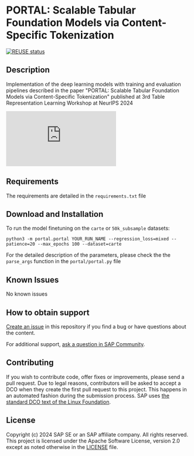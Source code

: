 # PORTAL: Scalable Tabular Foundation Models via Content-Specific Tokenization
[![REUSE status](https://api.reuse.software/badge/github.com/SAP-samples/portal)](https://api.reuse.software/info/github.com/SAP-samples/portal)

## Description
Implementation of the deep learning models with training and evaluation pipelines described in the paper "PORTAL: Scalable Tabular Foundation Models via Content-Specific Tokenization" published at 3rd Table Representation Learning Workshop at NeurIPS 2024

![logo](https://github.com/SAP-samples/portal/model_architecture.pdf)

## Requirements

The requirements are detailed in the `requirements.txt` file

## Download and Installation

To run the model finetuning on the `carte` or `50k_subsample` datasets:
```
python3 -m portal.portal YOUR_RUN_NAME --regression_loss=mixed --patience=20 --max_epochs 100 --dataset=carte
```

For the detailed description of the parameters, please check the the `parse_args` function in the `portal/portal.py` file


## Known Issues
No known issues

## How to obtain support
[Create an issue](https://github.com/SAP-samples/portal/issues) in this repository if you find a bug or have questions about the content.
 
For additional support, [ask a question in SAP Community](https://answers.sap.com/questions/ask.html).

## Contributing
If you wish to contribute code, offer fixes or improvements, please send a pull request. Due to legal reasons, contributors will be asked to accept a DCO when they create the first pull request to this project. This happens in an automated fashion during the submission process. SAP uses [the standard DCO text of the Linux Foundation](https://developercertificate.org/).

## License
Copyright (c) 2024 SAP SE or an SAP affiliate company. All rights reserved. This project is licensed under the Apache Software License, version 2.0 except as noted otherwise in the [LICENSE](LICENSE) file.
